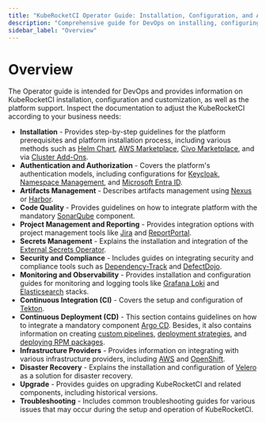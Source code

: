 ```yaml
---
title: "KubeRocketCI Operator Guide: Installation, Configuration, and Administration"
description: "Comprehensive guide for DevOps on installing, configuring, and administering KubeRocketCI. Includes information on platform support, authentication, artifacts management, code quality, project management, secrets management, security, monitoring, CI/CD, infrastructure providers, disaster recovery, upgrades, and troubleshooting."
sidebar_label: "Overview"
---
```

<!-- markdownlint-disable MD025 -->

# Overview

<head>
  <link rel="canonical" href="https://docs.kuberocketci.io/docs/operator-guide" />
</head>

The Operator guide is intended for DevOps and provides information on KubeRocketCI installation, configuration and customization, as well as the platform support. Inspect the documentation to adjust the KubeRocketCI according to your business needs:

* **Installation** - Provides step-by-step guidelines for the platform prerequisites and platform installation process, including various methods such as [Helm Chart](./install-kuberocketci.md), [AWS Marketplace](./aws-marketplace-install.md), [Civo Marketplace](./install-via-civo.md), and via [Cluster Add-Ons](./add-ons-overview.md).
* **Authentication and Authorization** - Covers the platform's authentication models, including configurations for [Keycloak](auth/keycloak.md), [Namespace Management](auth/namespace-management.md), and [Microsoft Entra ID](microsoft-entra/oidc-authentication-overview.md).
* **Artifacts Management** - Describes artifacts management using [Nexus](artifacts-management/nexus-image-registry.md) or [Harbor](artifacts-management/harbor-installation.md).
* **Code Quality** - Provides guidelines on how to integrate platform with the mandatory [SonarQube](code-quality/sonarqube.md) component.
* **Project Management and Reporting** - Provides integration options with project management tools like [Jira](project-management-and-reporting/jira-integration.md) and [ReportPortal](project-management-and-reporting/install-reportportal.md).
* **Secrets Management** - Explains the installation and integration of the [External Secrets Operator](secrets-management/install-external-secrets-operator.md).
* **Security and Compliance** - Includes guides on integrating security and compliance tools such as [Dependency-Track](devsecops/dependency-track.md) and [DefectDojo](devsecops/defectdojo.md).
* **Monitoring and Observability** - Provides installation and configuration guides for monitoring and logging tools like [Grafana Loki](monitoring-and-observability/install-loki.md) and [Elasticsearch](monitoring-and-observability/kibana-ilm-rollover.md) stacks.
* **Continuous Integration (CI)** - Covers the setup and configuration of [Tekton](ci/tekton-overview.md).
* **Continuous Deployment (CD)** - This section contains guidelines on how to integrate a mandatory component [Argo CD](cd/argocd-integration.md). Besides, it also contains information on creating [custom pipelines](cd/customize-deploy-pipeline.md), [deployment strategies](cd/auto-stable-trigger-type.md), and [deploying RPM packages](cd/deploy-rpm.md).
* **Infrastructure Providers** - Provides information on integrating with various infrastructure providers, including [AWS](deploy-aws-eks.md) and [OpenShift](infrastructure-providers/okd/deploy-okd-4.10.md).
* **Disaster Recovery** - Explains the installation and configuration of [Velero](disaster-recovery/install-velero.md) as a solution for disaster recovery.
* **Upgrade** - Provides guides on upgrading KubeRocketCI and related components, including historical versions.
* **Troubleshooting** - Includes common troubleshooting guides for various issues that may occur during the setup and operation of KubeRocketCI.
